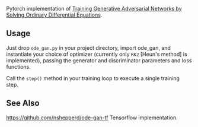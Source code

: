 Pytorch implementation of [Training Generative Adversarial Networks
by Solving Ordinary Differential
Equations](https://arxiv.org/abs/2010.15040).

Usage
-----

Just drop `ode_gan.py` in your project directory, import ode_gan, and
instantiate your choice of optimizer (currently only `RK2` [Heun's
method] is implemented), passing the generator and discriminator
parameters and loss functions.

Call the `step()` method in your training loop to execute a single
training step.

See Also
--------

https://github.com/nshepperd/ode-gan-tf Tensorflow implementation.
